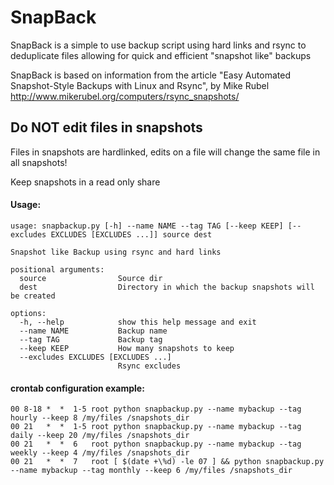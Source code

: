 # SnapBack
SnapBack is a simple to use backup script using hard links and rsync to deduplicate files allowing for quick and efficient "snapshot like" backups

SnapBack is based on information from the article "Easy Automated Snapshot-Style Backups with Linux and Rsync", by Mike Rubel
http://www.mikerubel.org/computers/rsync_snapshots/

## Do NOT edit files in snapshots
Files in snapshots are hardlinked, edits on a file will change the same file in all snapshots!

Keep snapshots in a read only share

#### Usage:
```
usage: snapbackup.py [-h] --name NAME --tag TAG [--keep KEEP] [--excludes EXCLUDES [EXCLUDES ...]] source dest

Snapshot like Backup using rsync and hard links

positional arguments:
  source                Source dir
  dest                  Directory in which the backup snapshots will be created

options:
  -h, --help            show this help message and exit
  --name NAME           Backup name
  --tag TAG             Backup tag
  --keep KEEP           How many snapshots to keep
  --excludes EXCLUDES [EXCLUDES ...]
                        Rsync excludes
```

#### crontab configuration example:
```
00 8-18 *  *  1-5 root python snapbackup.py --name mybackup --tag hourly --keep 8 /my/files /snapshots_dir
00 21   *  *  1-5 root python snapbackup.py --name mybackup --tag daily --keep 20 /my/files /snapshots_dir
00 21   *  *  6   root python snapbackup.py --name mybackup --tag weekly --keep 4 /my/files /snapshots_dir
00 21   *  *  7   root [ $(date +\%d) -le 07 ] && python snapbackup.py --name mybackup --tag monthly --keep 6 /my/files /snapshots_dir
```
